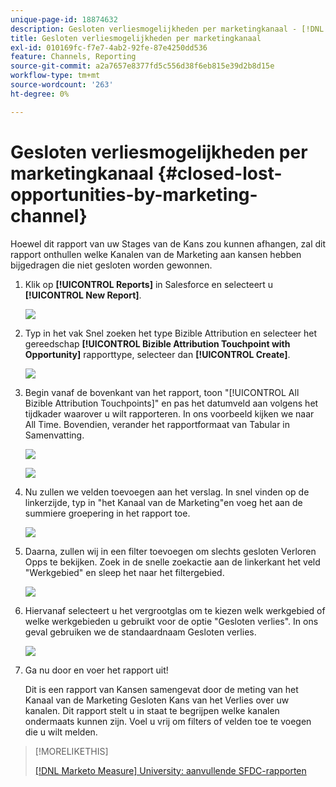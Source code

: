```yaml
---
unique-page-id: 18874632
description: Gesloten verliesmogelijkheden per marketingkanaal - [!DNL Marketo Measure] - Productdocumentatie
title: Gesloten verliesmogelijkheden per marketingkanaal
exl-id: 010169fc-f7e7-4ab2-92fe-87e4250dd536
feature: Channels, Reporting
source-git-commit: a2a7657e8377fd5c556d38f6eb815e39d2b8d15e
workflow-type: tm+mt
source-wordcount: '263'
ht-degree: 0%

---
```


# Gesloten verliesmogelijkheden per marketingkanaal {#closed-lost-opportunities-by-marketing-channel}

Hoewel dit rapport van uw Stages van de Kans zou kunnen afhangen, zal dit rapport onthullen welke Kanalen van de Marketing aan kansen hebben bijgedragen die niet gesloten worden gewonnen.

1. Klik op **[!UICONTROL Reports]** in Salesforce en selecteert u **[!UICONTROL New Report]**.

   ![](assets/1-3.jpg)

1. Typ in het vak Snel zoeken het type Bizible Attribution en selecteer het gereedschap **[!UICONTROL Bizible Attribution Touchpoint with Opportunity]** rapporttype, selecteer dan **[!UICONTROL Create]**.

   ![](assets/2-3.jpg)

1. Begin vanaf de bovenkant van het rapport, toon &quot;[!UICONTROL All Bizible Attribution Touchpoints]&quot; en pas het datumveld aan volgens het tijdkader waarover u wilt rapporteren. In ons voorbeeld kijken we naar All Time. Bovendien, verander het rapportformaat van Tabular in Samenvatting.

   ![](assets/3-3.jpg)

   ![](assets/4-2.jpg)

1. Nu zullen we velden toevoegen aan het verslag. In snel vinden op de linkerzijde, typ in &quot;het Kanaal van de Marketing&quot;en voeg het aan de summiere groepering in het rapport toe.

   ![](assets/5.jpg)

1. Daarna, zullen wij in een filter toevoegen om slechts gesloten Verloren Opps te bekijken. Zoek in de snelle zoekactie aan de linkerkant het veld &quot;Werkgebied&quot; en sleep het naar het filtergebied.

   ![](assets/6.jpg)

1. Hiervanaf selecteert u het vergrootglas om te kiezen welk werkgebied of welke werkgebieden u gebruikt voor de optie &quot;Gesloten verlies&quot;. In ons geval gebruiken we de standaardnaam Gesloten verlies.

   ![](assets/7.jpg)

1. Ga nu door en voer het rapport uit!

   Dit is een rapport van Kansen samengevat door de meting van het Kanaal van de Marketing Gesloten Kans van het Verlies over uw kanalen. Dit rapport stelt u in staat te begrijpen welke kanalen ondermaats kunnen zijn. Voel u vrij om filters of velden toe te voegen die u wilt melden.

>[!MORELIKETHIS]
>
>[[!DNL Marketo Measure] University: aanvullende SFDC-rapporten](https://universityonline.marketo.com/courses/bizible-fundamentals-bizible-102/#/page/5c5cb68dfb384d0c9fb96cd0)
